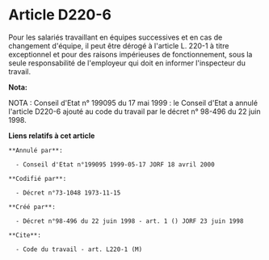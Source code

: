 # Article D220-6

Pour les salariés travaillant en équipes successives et en cas de changement d'équipe, il peut être dérogé à l'article L.
220-1 à titre exceptionnel et pour des raisons impérieuses de fonctionnement, sous la seule responsabilité de l'employeur qui
doit en informer l'inspecteur du travail.

**Nota:**

NOTA : Conseil d'Etat n° 199095 du 17 mai 1999 : le Conseil d'Etat a annulé l'article D220-6 ajouté au code du travail par le
décret n° 98-496 du 22 juin 1998.

**Liens relatifs à cet article**

	**Annulé par**:

	  - Conseil d'Etat n°199095 1999-05-17 JORF 18 avril 2000

	**Codifié par**:

	  - Décret n°73-1048 1973-11-15

	**Créé par**:

	  - Décret n°98-496 du 22 juin 1998 - art. 1 () JORF 23 juin 1998

	**Cite**:

	  - Code du travail - art. L220-1 (M)

